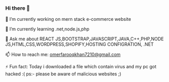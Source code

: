 ### Hi there 👋

 🔭 I’m currently working on mern stack e-commerce website
 
 🌱 I’m currently learning .net,node.js,php
 
 💬 Ask me about REACT JS,BOOTSTRAP,JAVASCRIPT,JAVA,C++,PHP,NODE JS,HTML,CSS,WORDPRESS,SHOPIFY,HOSTING CONFIGRATION, .NET
 
 📫 How to reach me: omerfarooqkhan7210@gmail.com
 
 ⚡ Fun fact: Today i downloaded a file which contain virus and my pc got hacked :(
 ps:- please be aware of malicious websites ;)

